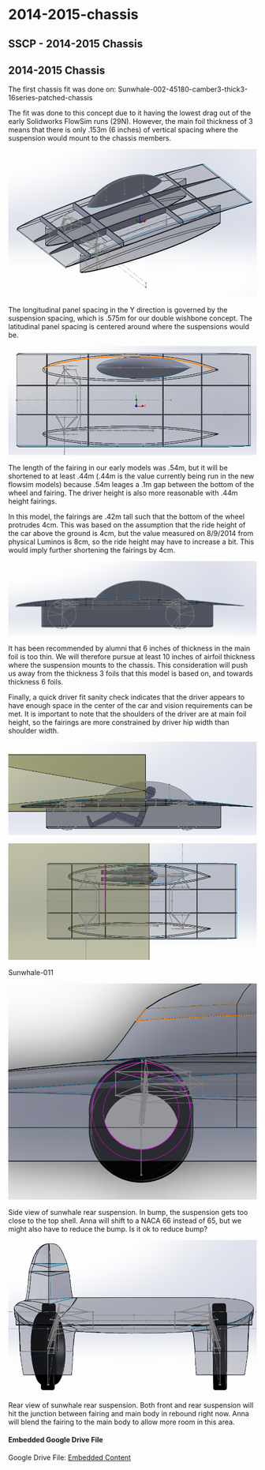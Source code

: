 # 2014-2015-chassis

## SSCP - 2014-2015 Chassis

## 2014-2015 Chassis

The first chassis fit was done on: Sunwhale-002-45180-camber3-thick3-16series-patched-chassis

The fit was done to this concept due to it having the lowest drag out of the early Solidworks FlowSim runs (29N). However, the main foil thickness of 3 means that there is only .153m (6 inches) of vertical spacing where the suspension would mount to the chassis members.&#x20;

![](../../../../../assets/image_41ed793184.png)

The longitudinal panel spacing in the Y direction is governed by the suspension spacing, which is .575m for our double wishbone concept. The latitudinal panel spacing is centered around where the suspensions would be.&#x20;

![](../../../../../assets/image_f57bdbd319.png)

The length of the fairing in our early models was .54m, but it will be shortened to at least .44m (.44m is the value currently being run in the new flowsim models) because .54m leages a .1m gap between the bottom of the wheel and fairing. The driver height is also more reasonable with .44m height fairings. &#x20;

In this model, the fairings are .42m tall such that the bottom of the wheel protrudes 4cm. This was based on the assumption that the ride height of the car above the ground is 4cm, but the value measured on 8/9/2014 from physical Luminos is 8cm, so the ride height may have to increase a bit. This would imply further shortening the fairings by 4cm.&#x20;

![](../../../../../assets/image_3e28325f40.png)

It has been recommended by alumni that 6 inches of thickness in the main foil is too thin. We will therefore pursue at least 10 inches of airfoil thickness where the suspension mounts to the chassis. This consideration will push us away from the thickness 3 foils that this model is based on, and towards thickness 6 foils.&#x20;

Finally, a quick driver fit sanity check indicates that the driver appears to have enough space in the center of the car and vision requirements can be met. It is important to note that the shoulders of the driver are at main foil height, so the fairings are more constrained by driver hip width than shoulder width.&#x20;

![](../../../../../assets/image_c4556d60a7.png)

![](../../../../../assets/image_5311413767.png)

Sunwhale-011

![](../../../../../assets/image_6975f1ede4.png)

Side view of sunwhale rear suspension. In bump, the suspension gets too close to the top shell. Anna will shift to a NACA 66 instead of 65, but we might also have to reduce the bump. Is it ok to reduce bump?

![](../../../../../assets/image_36c9bf05e4.png)

Rear view of sunwhale rear suspension. Both front and rear suspension will hit the junction between fairing and main body in rebound right now. Anna will blend the fairing to the main body to allow more room in this area.&#x20;

#### Embedded Google Drive File

Google Drive File: [Embedded Content](https://drive.google.com/embeddedfolderview?id=1lNC7FQqxJh-uaDvm51pRLWiRyFDFo4Zr#list)
